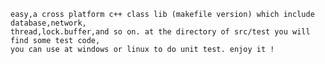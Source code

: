 	easy,a cross platform c++ class lib (makefile version) which include database,network,
	thread,lock.buffer,and so on. at the directory of src/test you will find some test code,
	you can use at windows or linux to do unit test. enjoy it !
	
